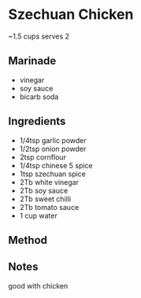 # Szechuan Chicken

~1.5 cups 
serves 2

## Marinade

* vinegar
* soy sauce
* bicarb soda

## Ingredients

* 1/4tsp garlic powder
* 1/2tsp onion powder
* 2tsp cornflour
* 1/4tsp chinese 5 spice
* 1tsp szechuan spice
* 2Tb white vinegar
* 2Tb soy sauce
* 2Tb sweet chilli
* 2Tb tomato sauce
* 1 cup water

## Method


## Notes

good with chicken
